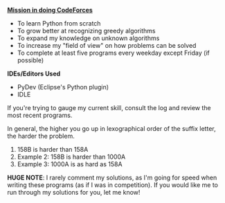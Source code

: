 <b><u>Mission in doing CodeForces</u></b>
<ul>
<li>To learn Python from scratch</li>
<li>To grow better at recognizing greedy algorithms</li>  
<li>To expand my knowledge on unknown algorithms</li>  
<li>To increase my "field of view" on how problems can be solved</li>  
<li>To complete at least five programs every weekday except Friday (if possible)</li>
</ul>

<b>IDEs/Editors Used</b>
<ul>
<li>PyDev (Eclipse's Python plugin)</li>  
<li>IDLE</li>
</ul>

If you're trying to gauge my current skill, consult the log and review the most recent programs.

In general, the higher you go up in lexographical order of the suffix letter, the harder the problem.
<ol>
<li>158B is harder than 158A</li>
<li>Example 2: 158B is harder than 1000A</li> 
<li>Example 3: 1000A is as hard as 158A</li>
</ol>

<b>HUGE NOTE</b>: I rarely comment my solutions, as I'm going for speed when writing these programs (as if I was in competition).
		If you would like me to run through my solutions for you, let me know!
